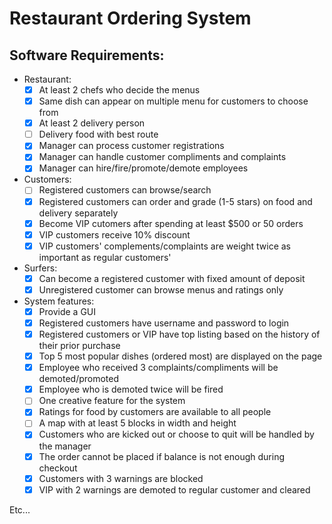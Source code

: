 # Restaurant Ordering System

## Software Requirements:
- Restaurant:
  * [x] At least 2 chefs who decide the menus
  * [x] Same dish can appear on multiple menu for customers to choose from
  * [x] At least 2 delivery person
  * [ ] Delivery food with best route
  * [x] Manager can process customer registrations
  * [x] Manager can handle customer compliments and complaints
  * [x] Manager can hire/fire/promote/demote employees
- Customers:
  * [ ] Registered customers can browse/search
  * [x] Registered customers can order and grade (1-5 stars) on food and delivery separately
  * [x] Become VIP cutomers after spending at least $500 or 50 orders
  * [x] VIP customers receive 10% discount
  * [x] VIP customers' complements/complaints are weight twice as important as regular customers'
- Surfers:
  * [x] Can become a registered customer with fixed amount of deposit
  * [x] Unregistered customer can browse menus and ratings only
- System features:
  * [x] Provide a GUI
  * [x] Registered customers have username and password to login
  * [x] Registered customers or VIP have top listing based on the history of their prior purchase
  * [x] Top 5 most popular dishes (ordered most) are displayed on the page
  * [x] Employee who received 3 complaints/compliments will be demoted/promoted
  * [x] Employee who is demoted twice will be fired
  * [ ] One creative feature for the system
  * [x] Ratings for food by customers are available to all people
  * [ ] A map with at least 5 blocks in width and height
  * [x] Customers who are kicked out or choose to quit will be handled by the manager
  * [x] The order cannot be placed if balance is not enough during checkout
  * [x] Customers with 3 warnings are blocked
  * [x] VIP with 2 warnings are demoted to regular customer and cleared

Etc...
